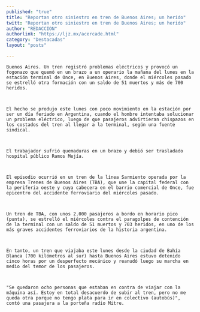```yaml
---
published: "true"
title: "Reportan otro siniestro en tren de Buenos Aires; un herido"
twitt: "Reportan otro siniestro en tren de Buenos Aires; un herido"
author: "REDACCION"
authorlink: "https://ljz.mx/acercade.html"
category: "Destacadas"
layout: "posts"

---
```



  
    Buenos Aires. Un tren registró problemas eléctricos y provocó un fogonazo que quemó en un brazo a un operario la mañana del lunes en la estación terminal de Once, en Buenos Aires, donde el miércoles pasado se estrelló otra formación con un saldo de 51 muertos y más de 700 heridos.
  
  
  
    El hecho se produjo este lunes con poco movimiento en la estación por ser un día feriado en Argentina, cuando el hombre intentaba solucionar un problema eléctrico, luego de que pasajeros advirtieran chispazos en los costados del tren al llegar a la terminal, según una fuente sindical.
  
  
  
    El trabajador sufrió quemaduras en un brazo y debió ser trasladado hospital público Ramos Mejía.
  
  
  
    El episodio ocurrió en un tren de la línea Sarmiento operada por la empresa Trenes de Buenos Aires (TBA), que une la capital federal con la periferia oeste y cuya cabecera en el barrio comercial de Once, fue epicentro del accidente ferroviario del miércoles pasado.
  
  
  
    Un tren de TBA, con unos 2.000 pasajeros a bordo en horario pico (punta), se estrelló el miércoles contra el paragolpes de contención de la terminal con un saldo de 51 muertos y 703 heridos, en uno de los más graves accidentes ferroviarios de la historia argentina.
  
  
  
    En tanto, un tren que viajaba este lunes desde la ciudad de Bahía Blanca (700 kilómetros al sur) hasta Buenos Aires estuvo detenido cinco horas por un desperfecto mecánico y reanudó luego su marcha en medio del temor de los pasajeros.
  
  
  
    "Se quedaron ocho personas que estaban en contra de viajar con la máquina así. Estoy en total desacuerdo de subir al tren, pero no me queda otra porque no tengo plata para ir en colectivo (autobús)", contó una pasajera a la porteña radio Mitre.
  

